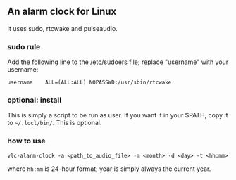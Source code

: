 ## An alarm clock for Linux

It uses sudo, rtcwake and pulseaudio.

### sudo rule
Add the following line to the /etc/sudoers file; replace "username" with your username:

```
username	ALL=(ALL:ALL) NOPASSWD:/usr/sbin/rtcwake
```

### optional: install
This is simply a script to be run as user. If you want it in your $PATH, copy it to `~/.locl/bin/`. This is optional.

### how to use
```
vlc-alarm-clock -a <path_to_audio_file> -m <month> -d <day> -t <hh:mm>
```

where `hh:mm` is 24-hour format; year is simply always the current year.
